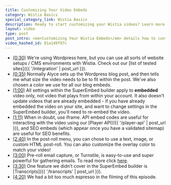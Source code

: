 ```yaml
---
title: Customizing Your Video Embeds
category: Wistia Basics
special_category_link: Wistia Basics
description: Ready to start customizing your Wistia videos? Learn more with this video episode from the Wistia Basics series!
layout: video
type: post
post_intro: <em>Customizing Your Wistia Embeds</em> details how to control the Wistia player that appears on your website.
video_hashed_id: 01a1d9f97c
---
```


* <a href="#" class="chapter_link" onclick="wistiaEmbed.time(30).play(); return false;"><i class="icon-play"></i>(0:30)</a> 
  We're using Wordpress here, but you can use all sorts of website setups / CMS environments with Wistia.  Check out our [list of tested sites]({{ '/integration' | post_url }}).
* <a href="#" class="chapter_link" onclick="wistiaEmbed.time(35).play(); return false;"><i class="icon-play"></i>(0:35)</a> 
  Normally Alyce sets up the Wordpress blog post, and then tells me what size the video needs to be to fit within the post. We've also chosen a color we use for all our blog embeds.
* <a href="#" class="chapter_link" onclick="wistiaEmbed.time(60).play(); return false;"><i class="icon-play"></i>(1:00)</a> 
  All settings within the SuperEmbed builder apply to **embedded** video only, not video that plays from within your account.  It also doesn't update videos that are already embedded - if you have already embedded the video on your site, and want to change settings in the SuperEmbed builder, you'll need to re-embed the video.
* <a href="#" class="chapter_link" onclick="wistiaEmbed.time(71).play(); return false;"><i class="icon-play"></i>(1:11)</a> 
  When in doubt, use iframe.  API embed codes are useful for interacting with the video using our [Player API]({{ '/player-api' | post_url }}), and SEO embeds (which appear once you have a validated sitemap) are useful for SEO benefits.
* <a href="#" class="chapter_link" onclick="wistiaEmbed.time(160).play(); return false;"><i class="icon-play"></i>(2:40)</a> 
  In the post-roll menu, you can chose to use a text, image, or custom HTML post-roll.  You can also customize the overlay color to match your video!
* <a href="#" class="chapter_link" onclick="wistiaEmbed.time(180).play(); return false;"><i class="icon-play"></i>(3:00)</a> 
  Pre-roll email capture, or Turnstile, is easy-to-use and super powerful for gathering emails. To read more click [here](http://wistia.com/product/turnstile).
* <a href="#" class="chapter_link" onclick="wistiaEmbed.time(210).play(); return false;"><i class="icon-play"></i>(3:30)</a> 
  One feature we didn't cover in the SuperEmbed builder is [Transcripts]({{ '/transcripts' | post_url }}).
* <a href="#" class="chapter_link" onclick="wistiaEmbed.time(260).play(); return false;"><i class="icon-play"></i>(4:20)</a> 
  We had a bit too much espresso in the filming of this episode.
